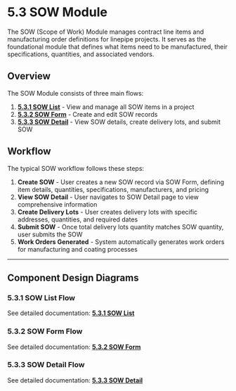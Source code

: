 # 5.3 SOW Module

The SOW (Scope of Work) Module manages contract line items and manufacturing order definitions for linepipe projects. It serves as the foundational module that defines what items need to be manufactured, their specifications, quantities, and associated vendors.

## Overview

The SOW Module consists of three main flows:

1. **[5.3.1 SOW List](./5.3-SOW-Module/5.3.1-SOW-List.md)** - View and manage all SOW items in a project
2. **[5.3.2 SOW Form](./5.3-SOW-Module/5.3.2-SOW-Form.md)** - Create and edit SOW records
3. **[5.3.3 SOW Detail](./5.3-SOW-Module/5.3.3-SOW-Detail.md)** - View SOW details, create delivery lots, and submit SOW

## Workflow

The typical SOW workflow follows these steps:

1. **Create SOW** - User creates a new SOW record via SOW Form, defining item details, quantities, specifications, manufacturers, and pricing
2. **View SOW Detail** - User navigates to SOW Detail page to view comprehensive information
3. **Create Delivery Lots** - User creates delivery lots with specific addresses, quantities, and required dates
4. **Submit SOW** - Once total delivery lots quantity matches SOW quantity, user submits the SOW
5. **Work Orders Generated** - System automatically generates work orders for manufacturing and coating processes

---

## Component Design Diagrams

### 5.3.1 SOW List Flow

See detailed documentation: **[5.3.1 SOW List](./5.3-SOW-Module/5.3.1-SOW-List.md)**

### 5.3.2 SOW Form Flow

See detailed documentation: **[5.3.2 SOW Form](./5.3-SOW-Module/5.3.2-SOW-Form.md)**

### 5.3.3 SOW Detail Flow

See detailed documentation: **[5.3.3 SOW Detail](./5.3-SOW-Module/5.3.3-SOW-Detail.md)**
